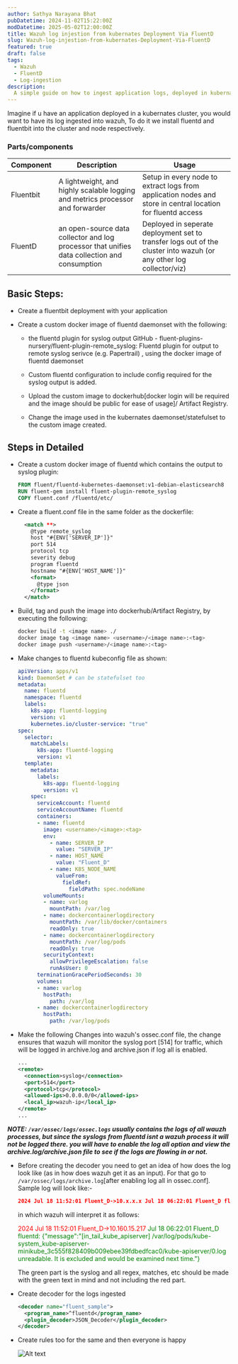 ```yaml
---
author: Sathya Narayana Bhat
pubDatetime: 2024-11-02T15:22:00Z
modDatetime: 2025-05-02T12:00:00Z
title: Wazuh log injestion from kubernates Deployment Via FluentD 
slug: Wazuh-log-injestion-from-kubernates-Deployment-Via-FluentD 
featured: true
draft: false
tags:
  - Wazuh
  - FluentD
  - Log-ingestion
description:
  A simple guide on how to ingest application logs, deployed in kubernates, with the help of fluentd and fluentbit.
---
```

Imagine if u have an application deployed in a kubernates cluster, you would want to have its log ingested into wazuh, To do it we install fluentd and fluentbit into the cluster and node respectively.

### Parts/components

| Component | Description | Usage |
|-----------|-------------|-------|
|Fluentbit|A lightweight, and highly scalable logging and metrics processor and forwarder|Setup in every node to extract logs from application nodes and store in central location for fluentd access|
|FluentD| an open-source data collector and log processor that unifies data collection and consumption|Deployed in seperate deployment set to transfer logs out of the cluster into wazuh (or any other log collector/viz)|

## Basic Steps:

- Create a fluentbit deployment with your application
- Create a custom docker image of fluentd daemonset with the following:

  - the fluentd plugin for syslog output GitHub - fluent-plugins-nursery/fluent-plugin-remote_syslog: Fluentd plugin for output to remote syslog serivce (e.g. Papertrail) , using the docker image of fluentd daemonset 

  - Custom fluentd configuration to include config required for the syslog output is added.

  - Upload the custom image to dockerhub[docker login will be required and the image should be public for ease of usage]/ Artifact Registry. 

  - Change the image used in the kubernates daemonset/statefulset to the custom image created.
  
## Steps in Detailed

- Create a custom docker image of fluentd which contains the output to syslog plugin:

  ```dockerfile
  FROM fluent/fluentd-kubernetes-daemonset:v1-debian-elasticsearch8
  RUN fluent-gem install fluent-plugin-remote_syslog
  COPY fluent.conf /fluentd/etc/
  ```

- Create a fluent.conf file in the same folder as the dockerfile:

  ```xml
    <match **>
      @type remote_syslog
      host "#{ENV['SERVER_IP']}"
      port 514
      protocol tcp
      severity debug    
      program fluentd
      hostname "#{ENV['HOST_NAME']}"
      <format>
        @type json
      </format>
    </match>
  ```

- Build, tag and push the image into dockerhub/Artifact Registry, by executing the following:

  ```bash
  docker build -t <image name> ./ 
  docker image tag <image name> <username>/<image name>:<tag>
  docker image push <username>/<image name>:<tag>
  ```

- Make changes to fluentd kubeconfig file as shown:

  ```yaml
  apiVersion: apps/v1
  kind: DaemonSet # can be statefulset too
  metadata:
    name: fluentd
    namespace: fluentd
    labels:
      k8s-app: fluentd-logging
      version: v1
      kubernetes.io/cluster-service: "true"
  spec:
    selector:
      matchLabels:
        k8s-app: fluentd-logging
        version: v1
    template:
      metadata:
        labels:
          k8s-app: fluentd-logging
          version: v1
      spec:
        serviceAccount: fluentd
        serviceAccountName: fluentd
        containers:
        - name: fluentd
          image: <username>/<image>:<tag>
          env:
            - name: SERVER_IP
              value: "SERVER_IP"
            - name: HOST_NAME
              value: "Fluent_D"
            - name: K8S_NODE_NAME
              valueFrom:
                fieldRef:
                  fieldPath: spec.nodeName
          volumeMounts:
          - name: varlog
            mountPath: /var/log
          - name: dockercontainerlogdirectory
            mountPath: /var/lib/docker/containers
            readOnly: true
          - name: dockercontainerlogdirectory
            mountPath: /var/log/pods
            readOnly: true
          securityContext:
            allowPrivilegeEscalation: false
            runAsUser: 0
        terminationGracePeriodSeconds: 30
        volumes:
        - name: varlog
          hostPath:
            path: /var/log
        - name: dockercontainerlogdirectory
          hostPath:
            path: /var/log/pods
  ```

- Make the following Changes into wazuh's ossec.conf file, the change ensures that wazuh will monitor the syslog port [514] for traffic, which will be logged in archive.log and archive.json if log all is enabled.

  ```xml
  ...
  <remote>
    <connection>syslog</connection>
    <port>514</port>
    <protocol>tcp</protocol>
    <allowed-ips>0.0.0.0/0</allowed-ips>
    <local_ip>wazuh-ip</local_ip>
  </remote>
  ...
  ```

**_NOTE: ```/var/ossec/logs/ossec.logs``` usually contains the logs of all wauzh processes, but since the syslogs from fluentd isnt a wazuh process it will not be logged there. you will have to enable the log all option and view the archive.log/archive.json file to see if the logs are flowing in or not._**

- Before creating the decoder you need to get an idea of how does the log look like (as in how does wazuh get it as an input). For that go to ```/var/ossec/logs/archive.log```[after enabling log all in ossec.conf]. Sample log will look like:-

  ```json
  2024 Jul 18 11:52:01 Fluent_D->10.x.x.x Jul 18 06:22:01 Fluent_D fluentd: {"message":"[in_tail_kube_apiserver] /var/log/pods/kube-system_kube-apiserver-minikube_3c555f828409b009ebee39fdbedfcac0/kube-apiserver/0.log unreadable. It is excluded and would be examined next time."}
  ```
  
  in which wazuh will interpret it as follows:

  <span style="color:red">2024 Jul 18 11:52:01 Fluent_D->10.160.15.217</span> <span style="color:green">Jul 18 06:22:01 Fluent_D fluentd: {"message":"[in_tail_kube_apiserver] /var/log/pods/kube-system_kube-apiserver-minikube_3c555f828409b009ebee39fdbedfcac0/kube-apiserver/0.log unreadable. It is excluded and would be examined next time."}</span>

  The green part is the syslog and all regex, matches, etc should be made with the green text in mind and not including the red part. 

- Create decoder for the logs ingested

  ```xml
  <decoder name="fluent_sample">
    <program_name>^fluentd</program_name>
    <plugin_decoder>JSON_Decoder</plugin_decoder>
  </decoder>
  ```

- Create rules too for the same and then everyone is happy

  ![Alt text](https://media.tenor.com/La4qeHdSXx4AAAAM/family-guy-peter-griffin.gif "well damm, image didnt load")